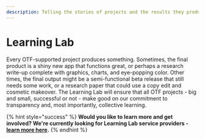 ```yaml
---
description: Telling the stories of projects and the results they produce
---
```


# Learning Lab

Every OTF-supported project produces something. Sometimes, the final product is a shiny new app that functions great, or perhaps a research write-up complete with graphics, charts, and eye-popping color. Other times, the final output might be a semi-functional beta release that still needs some work, or a research paper that could use a copy edit and cosmetic makeover. The Learning Lab will ensure that all OTF projects - big and small, successful or not - make good on our commitment to transparency and, most importantly, collective learning.

{% hint style="success" %}
**Would you like to learn more and get involved? We're currently looking for Learning Lab service providers -** [**learn more here**](https://www.opentech.fund/lab/learning-lab)**.**
{% endhint %}

